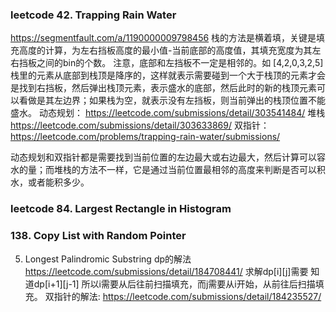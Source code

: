 ### leetcode 42. Trapping Rain Water
https://segmentfault.com/a/1190000009798456
栈的方法是横着填，关键是填充高度的计算，为左右挡板高度的最小值-当前底部的高度值，其填充宽度为其左右挡板之间的bin的个数。
注意，底部和左挡板不一定是相邻的。如  [4,2,0,3,2,5] 
栈里的元素从底部到栈顶是降序的，这样就表示需要碰到一个大于栈顶的元素才会是找到右挡板，然后弹出栈顶元素，表示盛水的底部，然后此时的新的栈顶元素可以看做是其左边界；如果栈为空，就表示没有左挡板，则当前弹出的栈顶位置不能盛水。
动态规划：
https://leetcode.com/submissions/detail/303541484/ 
堆栈
https://leetcode.com/submissions/detail/303633869/
双指针：
https://leetcode.com/problems/trapping-rain-water/submissions/ 

动态规划和双指针都是需要找到当前位置的左边最大或右边最大，然后计算可以容水的量；而堆栈的方法不一样，它是通过当前位置最相邻的高度来判断是否可以积水，或者能积多少。

### leetcode 84. Largest Rectangle in Histogram


### 138. Copy List with Random Pointer

5. Longest Palindromic Substring 
dp的解法
https://leetcode.com/submissions/detail/184708441/ 
求解dp[i][j]需要 知道dp[i+1][j-1]  所以i需要从后往前扫描填充，而j需要从i开始，从前往后扫描填充。
双指针的解法:
https://leetcode.com/submissions/detail/184235527/   




